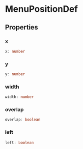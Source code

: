 # MenuPositionDef

## Properties

### x

```ts
x: number
```

### y

```ts
y: number
```

### width

```ts
width: number
```

### overlap

```ts
overlap: boolean
```

### left

```ts
left: boolean
```
